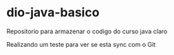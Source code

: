 # dio-java-basico
Repositorio para armazenar o codigo do curso java claro


Realizando um teste para ver se esta sync com o Git
